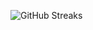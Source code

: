 ![GitHub Streaks](https://github-streaks-mqc9.onrender.com/streak/happilli/image?theme=midnight&cache_bust=1743374586&lang=ja)
